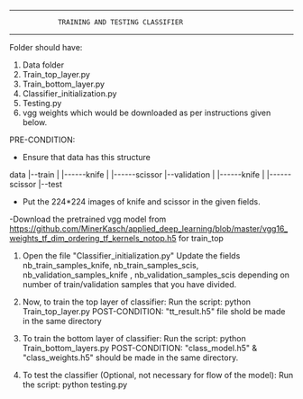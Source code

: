 ******************************************
				TRAINING AND TESTING CLASSIFIER
******************************************
Folder should have: 
1. Data folder
2. Train_top_layer.py
3. Train_bottom_layer.py
4. Classifier_initialization.py
5. Testing.py
6. vgg weights which would be downloaded as per instructions given below. 

PRE-CONDITION: 
- Ensure that data has this structure

data
|--train
|   |------knife
|   |------scissor
|--validation
|   |------knife
|   |------scissor
|--test	
 
- Put the 224*224 images of knife and scissor in the given fields. 

-Download the pretrained vgg model from https://github.com/MinerKasch/applied_deep_learning/blob/master/vgg16_weights_tf_dim_ordering_tf_kernels_notop.h5 for train_top

1. Open the file "Classifier_initialization.py"
Update the fields nb_train_samples_knife, nb_train_samples_scis, nb_validation_samples_knife , nb_validation_samples_scis
depending on number of train/validation samples that you have divided. 

2. Now, to train the top layer of classifier: 
Run the script: 
python Train_top_layer.py
POST-CONDITION: "tt_result.h5" file shold be made in the same directory

3. To train the bottom layer of classifier: 
Run the script:
python Train_bottom_layers.py
POST-CONDITION: "class_model.h5" & "class_weights.h5" should be made in the same directory. 

4. To test the classifier (Optional, not necessary for flow of the model): 
Run the script: 
python testing.py


